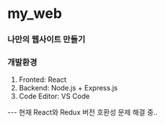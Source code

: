 # my_web

### 나만의 웹사이트 만들기

### 개발환경
1. Fronted: React
2. Backend: Node.js + Express.js
3. Code Editor: VS Code


--- 현재 React와 Redux 버전 호환성 문제 해결 중..
